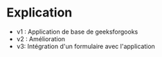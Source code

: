 # Explication
- v1 : Application de base de geeksforgooks
- v2 : Amélioration
- v3:  Intégration d'un formulaire avec l'application
